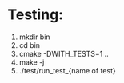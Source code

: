 # Testing:
1) mkdir bin
2) cd bin
3)  cmake -DWITH_TESTS=1 ..
4) make -j
5) ./test/run_test_{name of test}
